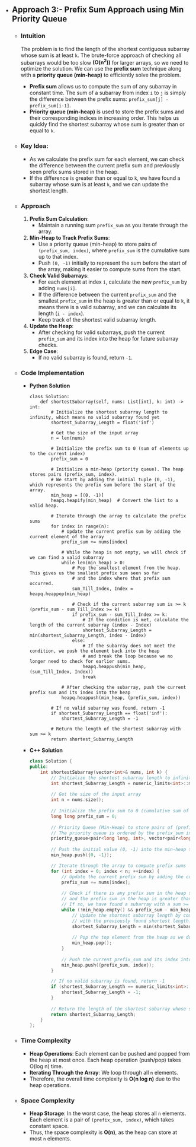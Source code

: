 - ## Approach 3:- Prefix Sum Approach using Min Priority Queue
    - ### Intuition
        The problem is to find the length of the shortest contiguous subarray whose sum is at least `k`. The brute-force approach of checking all subarrays would be too slow __(O(n<sup>2</sup>))__ for larger arrays, so we need to optimize the solution. We can use the **prefix sum** technique along with a **priority queue (min-heap)** to efficiently solve the problem.

        - **Prefix sum** allows us to compute the sum of any subarray in constant time. The sum of a subarray from index `i` to `j` is simply the difference between the prefix sums: `prefix_sum[j] - prefix_sum[i-1]`.
        - **Priority queue (min-heap)** is used to store the prefix sums and their corresponding indices in increasing order. This helps us quickly find the shortest subarray whose sum is greater than or equal to `k`.

    - ### Key Idea:
        - As we calculate the prefix sum for each element, we can check the difference between the current prefix sum and previously seen prefix sums stored in the heap.
        - If the difference is greater than or equal to `k`, we have found a subarray whose sum is at least `k`, and we can update the shortest length.

    - ### Approach
        1. **Prefix Sum Calculation**:
            - Maintain a running sum `prefix_sum` as you iterate through the array.    
        2. **Min-Heap to Track Prefix Sums**:
            - Use a priority queue (min-heap) to store pairs of `(prefix_sum, index)`, where `prefix_sum` is the cumulative sum up to that index.
            - Push `(0, -1)` initially to represent the sum before the start of the array, making it easier to compute sums from the start.
        3. **Check Valid Subarrays**:
            - For each element at index `i`, calculate the new `prefix_sum` by adding `nums[i]`.
            - If the difference between the current `prefix_sum` and the smallest `prefix_sum` in the heap is greater than or equal to `k`, it means there is a valid subarray, and we can calculate its length (`i - index`).
            - Keep track of the shortest valid subarray length.
        4. **Update the Heap**:
            - After checking for valid subarrays, push the current `prefix_sum` and its index into the heap for future subarray checks.
        5. **Edge Case**:
            - If no valid subarray is found, return `-1`.

    - ### Code Implementation
        - **Python Solution**

            ```python3 []
            class Solution:
                def shortestSubarray(self, nums: List[int], k: int) -> int:
                    # Initialize the shortest subarray length to infinity, which means no valid subarray found yet
                    shortest_Subarray_Length = float('inf')
                    
                    # Get the size of the input array
                    n = len(nums)
                    
                    # Initialize the prefix sum to 0 (sum of elements up to the current index)
                    prefix_sum = 0
                    
                    # Initialize a min-heap (priority queue). The heap stores pairs (prefix_sum, index).
                    # We start by adding the initial tuple (0, -1), which represents the prefix sum before the start of the array.
                    min_heap = [(0, -1)]
                    heapq.heapify(min_heap)  # Convert the list to a valid heap.

                    # Iterate through the array to calculate the prefix sums
                    for index in range(n):
                        # Update the current prefix sum by adding the current element of the array
                        prefix_sum += nums[index]
                        
                        # While the heap is not empty, we will check if we can find a valid subarray
                        while len(min_heap) > 0:
                            # Pop the smallest element from the heap. This gives us the smallest prefix sum seen so far
                            # and the index where that prefix sum occurred.
                            sum_Till_Index, Index = heapq.heappop(min_heap)
                            
                            # Check if the current subarray sum is >= k (prefix_sum - sum_Till_Index >= k)
                            if prefix_sum - sum_Till_Index >= k:
                                # If the condition is met, calculate the length of the current subarray (index - Index)
                                shortest_Subarray_Length = min(shortest_Subarray_Length, index - Index)
                            else:
                                # If the subarray does not meet the condition, we push the element back into the heap
                                # and break the loop because we no longer need to check for earlier sums.
                                heapq.heappush(min_heap, (sum_Till_Index, Index))
                                break
                        
                        # After checking the subarray, push the current prefix sum and its index into the heap
                        heapq.heappush(min_heap, (prefix_sum, index))
                    
                    # If no valid subarray was found, return -1
                    if shortest_Subarray_Length == float('inf'):
                        shortest_Subarray_Length = -1
                        
                    # Return the length of the shortest subarray with sum >= k
                    return shortest_Subarray_Length
            ```

        - **C++ Solution**

            ```cpp []
            class Solution {
            public:
                int shortestSubarray(vector<int>& nums, int k) {
                    // Initialize the shortest subarray length to infinity. This means no valid subarray found yet.
                    int shortest_Subarray_Length = numeric_limits<int>::max();
                    
                    // Get the size of the input array
                    int n = nums.size();
                    
                    // Initialize the prefix sum to 0 (cumulative sum of elements up to the current index)
                    long long prefix_sum = 0;
                    
                    // Priority Queue (Min-Heap) to store pairs of (prefix_sum, index).
                    // The priority queue is ordered by the prefix_sum in increasing order.
                    priority_queue<pair<long long, int>, vector<pair<long long, int>>, greater<pair<long long, int>>> min_heap;
                    
                    // Push the initial value (0, -1) into the min-heap to represent the sum of elements before the array starts
                    min_heap.push({0, -1});

                    // Iterate through the array to compute prefix sums
                    for (int index = 0; index < n; ++index) {
                        // Update the current prefix sum by adding the current element of the array
                        prefix_sum += nums[index];
                        
                        // Check if there is any prefix sum in the heap such that the difference between current prefix_sum
                        // and the prefix sum in the heap is greater than or equal to k.
                        // If so, we have found a subarray with a sum >= k.
                        while (!min_heap.empty() && prefix_sum - min_heap.top().first >= k) {
                            // Update the shortest subarray length by comparing the current subarray length
                            // with the previously found shortest length.
                            shortest_Subarray_Length = min(shortest_Subarray_Length, index - min_heap.top().second);
                            
                            // Pop the top element from the heap as we don't need it anymore
                            min_heap.pop();
                        }
                        
                        // Push the current prefix_sum and its index into the min-heap
                        min_heap.push({prefix_sum, index});
                    }

                    // If no valid subarray is found, return -1
                    if (shortest_Subarray_Length == numeric_limits<int>::max()) {
                        shortest_Subarray_Length = -1;
                    }
                    
                    // Return the length of the shortest subarray whose sum is >= k
                    return shortest_Subarray_Length;
                }
            };
            ```

    - ### Time Complexity
        - **Heap Operations**: Each element can be pushed and popped from the heap at most once. Each heap operation (push/pop) takes O(log n) time.
        - **Iterating Through the Array**: We loop through all `n` elements.
        - Therefore, the overall time complexity is **O(n log n)** due to the heap operations.

    - ### Space Complexity
        - **Heap Storage**: In the worst case, the heap stores all `n` elements. Each element is a pair of `(prefix_sum, index)`, which takes constant space.   
        - Thus, the space complexity is **O(n)**, as the heap can store at most `n` elements.